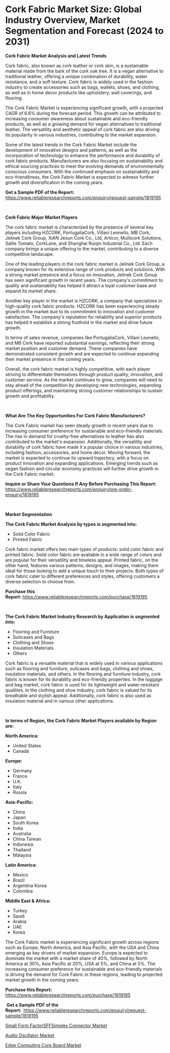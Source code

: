 <p><h1>Cork Fabric Market Size: Global Industry Overview, Market Segmentation and Forecast (2024 to 2031)</h1></p><p><strong>Cork Fabric Market Analysis and Latest Trends</strong></p>
<p><p>Cork fabric, also known as cork leather or cork skin, is a sustainable material made from the bark of the cork oak tree. It is a vegan alternative to traditional leather, offering a unique combination of durability, water resistance, and a soft texture. Cork fabric is widely used in the fashion industry to create accessories such as bags, wallets, shoes, and clothing, as well as in home decor products like upholstery, wall coverings, and flooring.</p><p>The Cork Fabric Market is experiencing significant growth, with a projected CAGR of 6.6% during the forecast period. This growth can be attributed to increasing consumer awareness about sustainable and eco-friendly products, as well as a growing demand for vegan alternatives to traditional leather. The versatility and aesthetic appeal of cork fabric are also driving its popularity in various industries, contributing to the market expansion.</p><p>Some of the latest trends in the Cork Fabric Market include the development of innovative designs and patterns, as well as the incorporation of technology to enhance the performance and durability of cork fabric products. Manufacturers are also focusing on sustainability and ethical sourcing practices to meet the evolving demands of environmentally conscious consumers. With the continued emphasis on sustainability and eco-friendliness, the Cork Fabric Market is expected to witness further growth and diversification in the coming years.</p></p>
<p><strong>Get a Sample PDF of the Report:&nbsp;</strong> <a href="https://www.reliableresearchreports.com/enquiry/request-sample/1819195">https://www.reliableresearchreports.com/enquiry/request-sample/1819195</a></p>
<p>&nbsp;</p>
<p><strong>Cork Fabric Major Market Players</strong></p>
<p><p>The cork fabric market is characterized by the presence of several key players including HZCORK, PortugaliaCork, Villani Leonello, MB Cork, Jelinek Cork Group, XiAN Jesun Cork Co., Ltd, Articor, Multicork Solutions, Sallie Tomato, CorkLane, and Shanghai Ruiqin Industrial Co., Ltd. Each company brings a unique offering to the market, contributing to a diverse competitive landscape.</p><p>One of the leading players in the cork fabric market is Jelinek Cork Group, a company known for its extensive range of cork products and solutions. With a strong market presence and a focus on innovation, Jelinek Cork Group has seen significant growth in recent years. The company's commitment to quality and sustainability has helped it attract a loyal customer base and expand its market share.</p><p>Another key player in the market is HZCORK, a company that specializes in high-quality cork fabric products. HZCORK has been experiencing steady growth in the market due to its commitment to innovation and customer satisfaction. The company's reputation for reliability and superior products has helped it establish a strong foothold in the market and drive future growth.</p><p>In terms of sales revenue, companies like PortugaliaCork, Villani Leonello, and MB Cork have reported substantial earnings, reflecting their strong market position and customer demand. These companies have demonstrated consistent growth and are expected to continue expanding their market presence in the coming years.</p><p>Overall, the cork fabric market is highly competitive, with each player striving to differentiate themselves through product quality, innovation, and customer service. As the market continues to grow, companies will need to stay ahead of the competition by developing new technologies, expanding product offerings, and maintaining strong customer relationships to sustain growth and profitability.</p></p>
<p>&nbsp;</p>
<p><strong>What Are The Key Opportunities For Cork Fabric Manufacturers?</strong></p>
<p><p>The Cork Fabric market has seen steady growth in recent years due to increasing consumer preference for sustainable and eco-friendly materials. The rise in demand for cruelty-free alternatives to leather has also contributed to the market's expansion. Additionally, the versatility and durability of cork fabric have made it a popular choice in various industries, including fashion, accessories, and home décor. Moving forward, the market is expected to continue its upward trajectory, with a focus on product innovation and expanding applications. Emerging trends such as vegan fashion and circular economy practices will further drive growth in the Cork Fabric market.</p></p>
<p><strong>Inquire or Share Your Questions If Any Before Purchasing This Report:</strong> <a href="https://www.reliableresearchreports.com/enquiry/pre-order-enquiry/1819195">https://www.reliableresearchreports.com/enquiry/pre-order-enquiry/1819195</a></p>
<p>&nbsp;</p>
<p><strong>Market Segmentation</strong></p>
<p><strong>The Cork Fabric Market Analysis by types is segmented into:</strong></p>
<p><ul><li>Solid Color Fabric</li><li>Printed Fabric</li></ul></p>
<p><p>Cork fabric market offers two main types of products: solid color fabric and printed fabric. Solid color fabric are available in a wide range of colors and are popular for their versatility and timeless appeal. Printed fabric, on the other hand, features various patterns, designs, and images, making them ideal for those looking to add a unique touch to their projects. Both types of cork fabric cater to different preferences and styles, offering customers a diverse selection to choose from.</p></p>
<p><strong>Purchase this Report:&nbsp;</strong><a href="https://www.reliableresearchreports.com/purchase/1819195">https://www.reliableresearchreports.com/purchase/1819195</a></p>
<p>&nbsp;</p>
<p><strong>The Cork Fabric Market Industry Research by Application is segmented into:</strong></p>
<p><ul><li>Flooring and Furniture</li><li>Suitcases and Bags</li><li>Clothing and Shoes</li><li>Insulation Materials</li><li>Others</li></ul></p>
<p><p>Cork fabric is a versatile material that is widely used in various applications such as flooring and furniture, suitcases and bags, clothing and shoes, insulation materials, and others. In the flooring and furniture industry, cork fabric is known for its durability and eco-friendly properties. In the luggage and bag market, cork fabric is used for its lightweight and water-resistant qualities. In the clothing and shoe industry, cork fabric is valued for its breathable and stylish appeal. Additionally, cork fabric is also used as insulation material and in various other applications.</p></p>
<p>&nbsp;</p>
<p><strong>In terms of Region, the Cork Fabric Market Players available by Region are:</strong></p>
<p>
    <p> <strong> North America: </strong>
        <ul>
            <li>United States</li>
            <li>Canada</li>
        </ul>
        </p> 
    <p> <strong> Europe: </strong>
        <ul>
            <li>Germany</li>
            <li>France</li>
            <li>U.K.</li>
            <li>Italy</li>
            <li>Russia</li>
        </ul>
        </p> 
    <p> <strong> Asia-Pacific: </strong>
        <ul>
            <li>China</li>
            <li>Japan</li>
            <li>South Korea</li>
            <li>India</li>
            <li>Australia</li>
            <li>China Taiwan</li>
            <li>Indonesia</li>
            <li>Thailand</li>
            <li>Malaysia</li>
        </ul>
        </p> 
    <p> <strong> Latin America: </strong>
        <ul>
            <li>Mexico</li>
            <li>Brazil</li>
            <li>Argentina Korea</li>
            <li>Colombia</li>
        </ul>
        </p> 
    <p> <strong> Middle East & Africa: </strong>
        <ul>
            <li>Turkey</li>
            <li>Saudi</li>
            <li>Arabia</li>
            <li>UAE</li>
            <li>Korea</li>
        </ul>
    </p>
    </p>
<p><p>The Cork Fabric market is experiencing significant growth across regions such as Europe, North America, and Asia Pacific, with the USA and China emerging as key drivers of market expansion. Europe is expected to dominate the market with a market share of 40%, followed by North America at 30%, Asia Pacific at 20%, USA at 5%, and China at 5%. The increasing consumer preference for sustainable and eco-friendly materials is driving the demand for Cork Fabric in these regions, leading to projected market growth in the coming years.</p></p>
<p><strong>Purchase this Report: </strong><a href="https://www.reliableresearchreports.com/purchase/1819195">https://www.reliableresearchreports.com/purchase/1819195</a></p>
<p>&nbsp;<strong>Get a Sample PDF of the Report:&nbsp;&nbsp;</strong><a href="https://www.reliableresearchreports.com/enquiry/request-sample/1819195">https://www.reliableresearchreports.com/enquiry/request-sample/1819195</a></p>
<p><strong></strong></p>
<p><p><a href="https://view.publitas.com/reportprime-1/small-form-factorsffsimplex-connector-market-size-reflecting-a-forecast-till-2030-market-by-type-by-application-and-by-geography/">Small Form FactorSFFSimplex Connector Market</a></p><p><a href="https://view.publitas.com/reportprime-1/audio-oscillator-market-offer-valuable-insights-into-market-size-market-share-market-trends-and-projections-spanning-from-2023-to-2030/">Audio Oscillator Market</a></p><p><a href="https://view.publitas.com/reportprime-1/edge-computing-core-board-market-research-report-reveals-the-latest-trends-and-opportunities-of-this-market-for-period-from-2023-2030/">Edge Computing Core Board Market</a></p></p>